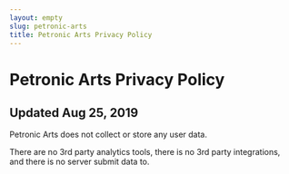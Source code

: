 ```yaml
---
layout: empty
slug: petronic-arts
title: Petronic Arts Privacy Policy
---
```


# Petronic Arts Privacy Policy

## Updated Aug 25, 2019

Petronic Arts does not collect or store any user data.

There are no 3rd party analytics tools, there is no 3rd party integrations, and
there is no server submit data to.
